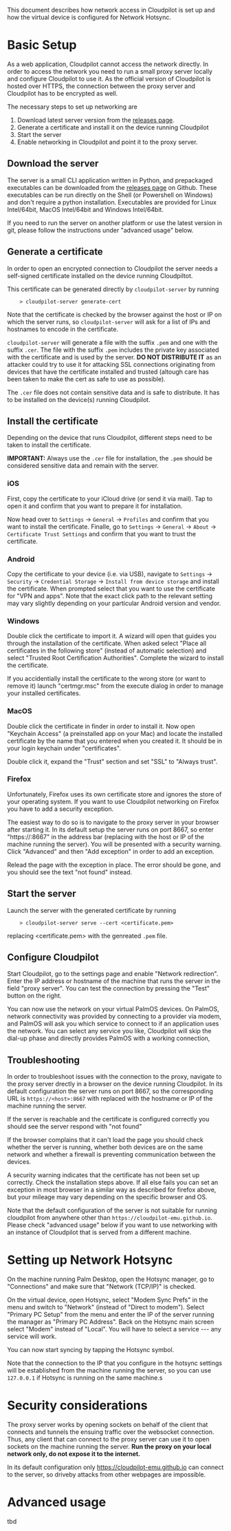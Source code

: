 This document describes how network access in Cloudpilot is set up and
how the virtual device is configured for Network Hotsync.

# Basic Setup

As a web application, Cloudpilot cannot access the network directly. In order
to access the network you need to run a small proxy server locally and
configure Cloudpilot to use it. As the official version of Cloudpilot is
hosted over HTTPS, the connection between the proxy server and Cloudpilot
has to be encrypted as well.

The necessary steps to set up networking are

1. Download latest server version from the
   [releases page](https://github.com/cloudpilot-emu/cloudpilot/releases).
2. Generate a certificate and install it on the device running Cloudpilot
3. Start the server
4. Enable networking in Cloudpilot and point it to the proxy server.

## Download the server

The server is a small CLI application written in Python, and prepackaged
executables can be downloaded from the [releases
page](https://github.com/cloudpilot-emu/cloudpilot/releases) on Github. These
executables can be run directly on the Shell (or Powershell on Windows) and
don't require a python installation. Executables are provided for Linux
Intel/64bit, MacOS Intel/64bit and Windows Intel/64bit.

If you need to run the server on another platform or use the latest version in
git, please follow the instructions under "advanced usage" below.

## Generate a certificate

In order to open an encrypted connection to Cloudpilot the server needs a
self-signed certificate installed on the device running Cloudpiltot.

This certificate can be generated directly by `cloudpilot-server` by running

```
    > cloudpilot-server generate-cert
```

Note that the certificate is checked by the browser against the host or IP on
which the server runs, so `cloudpilot-server` will ask for a list of IPs and
hostnames to encode in the certificate.

`cloudpilot-server` will generate a file with the suffix `.pem` and one with the
suffix `.cer`. The file with the suffix `.pem` includes the private key
associated with the certificate and is used by the server. **DO NOT DISTRIBUTE IT**
as an attacker could try to use it for attacking SSL connections
originating from devices that have the certificate installed and trusted
(altough care has been taken to make the cert as safe to use as possible).

The `.cer` file does not contain sensitive data and is safe to distribute. It
has to be installed on the device(s) running Cloudpilot.

## Install the certificate

Depending on the device that runs Cloudpilot, different steps need to be taken to
install the certificate.

**IMPORTANT:** Always use the `.cer` file for installation, the `.pem` should be considered
sensitive data and remain with the server.

### iOS

First, copy the certificate to your iCloud drive (or send it via mail). Tap
to open it and confirm that you want to prepare it for installation.

Now head over to `Settings` -> `General` -> `Profiles` and confirm that you want to install
the certificate. Finalle, go to `Settings` -> `General` -> `About` -> `Certificate Trust Settings`
and confirm that you want to trust the certificate.

### Android

Copy the certificate to your device (i.e. via USB), navigate to `Settings` -> `Security` ->
`Credential Storage` -> `Install from device storage`
and install the certificate. When prompted select that you want to
use the certificate for "VPN and apps". Note that the exact click path to the
relevant setting may vary slightly depending on your particular Android version and vendor.

### Windows

Double click the certificate to import it. A wizard will open that guides you through the
installation of the certificate. When asked select "Place all certificates in the following
store" (instead of automatic selection) and select "Trusted Root Certification Authorities".
Complete the wizard to install the certificate.

If you accidentially install the certificate to the wrong store (or want to remove it)
launch "certmgr.msc" from the execute dialog in order to manage your installed certificates.

### MacOS

Double click the certificate in finder in order to install it. Now open "Keychain Access"
(a preinstalled app on your Mac) and locate the installed certificate by the name that
you entered when you created it. It should be in your login keychain under "certificates".

Double click it, expand the "Trust" section and set "SSL" to "Always trust".

### Firefox

Unfortunately, Firefox uses its own certificate store and ignores the store of your
operating system. If you want to use Cloudpilot networking on Firefox you have to add
a security exception.

The easiest way to do so is to navigate to the proxy server in your browser after starting
it. In its default setup the server runs on port 8667, so enter "https://<host>:8667"
in the address bar (replacing <host> with the host or IP of the machine running the server).
You will be presented with a security warning. Click "Advanced" and then "Add exception"
in order to add an exception.

Relead the page with the exception in place. The error should be gone, and you should see
the text "not found" instead.

## Start the server

Launch the server with the generated certificate by running

```
    > cloudpilot-server serve --cert <certificate.pem>
```

replacing <certificate.pem> with the genreated `.pem` file.

## Configure Cloudpilot

Start Cloudpilot, go to the settings page and enable "Network redirection". Enter the
IP address or hostname of the machine that runs the server in the field "proxy server".
You can test the connection by pressing the "Test" button on the right.

You can now use the network on your virtual PalmOS devices. On PalmOS, network connectivity
was provided by connecting to a provider via modem, and PalmOS will ask you which service to
connect to if an application uses the network. You can select any service you like, Cloudpilot
will skip the dial-up phase and directly provides PalmOS with a working connection,

## Troubleshooting

In order to troubleshoot issues with the connection to the proxy, navigate
to the proxy server drectly in a browser on the device running Cloudpilot. In its default configuration
the server runs on port 8667, so the corresponding URL is `https://<host>:8667` with <host>
replaced with the hostname or IP of the machine running the server.

If the server is reachable and the certificate is configured correctly you should see the
server respond with "not found"

If the browser complains that it can't load the page you should check whether the server
is running, whether both devices are on the same network and whether a firewall is
preventing communication between the devices.

A security warning indicates that the certificate has not been set up correctly. Check the
installation steps above. If all else fails you can set an exception in most browser
in a similar way as described for firefox above, but your mileage may vary depending on
the specific browser and OS.

Note that the default configuration of the server is not suitable for running cloudpilot
from anywhere other than `https://cloudpilot-emu.github.io`. Please check "advanced usage"
below if you want to use networking with an instance of Cloudpilot that is served from a
different machine.

# Setting up Network Hotsync

On the machine running Palm Desktop, open the Hotsync manager, go to "Connections" and
make sure that "Network (TCP/IP)" is checked.

On the virtual device, open Hotsync, select "Modem Sync Prefs" in the menu and switch
to "Network" (instead of "Direct to modem"). Select "Primary PC Setup" from the menu
and enter the IP of the server running the manager as "Primary PC Address". Back on
the Hotsync main screen select "Modem" instead of "Local". You will have to select
a service --- any service will work.

You can now start syncing by tapping the Hotsync symbol.

Note that the connection to the IP that you configure in the hotsync settings
will be established from the machine running the server, so you can use
`127.0.0.1` if Hotsync is running on the same machine.s

# Security considerations

The proxy server works by opening sockets on behalf of the client that connects and
tunnels the ensuing traffic over the websocket connection. Thus, any client
that can connect to the proxy server can use it to open sockets on the machine running
the server. **Run the proxy on your local network only, do not expose it to the
internet.**

In its default configuration only https://cloudpilot-emu.github.io can connect to
the server, so driveby attacks from other webpages are impossible.

# Advanced usage

tbd
